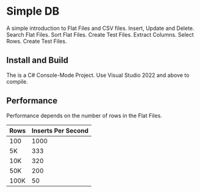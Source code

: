 # Simple DB

A simple introduction to Flat Files and CSV files.  Insert, Update and Delete.  Search Flat Files. Sort Flat Files. Create Test Files.  Extract Columns. Select Rows.
Create Test Files.

## Install and Build

The is a C# Console-Mode Project.  Use Visual Studio 2022 and above to compile.  

## Performance

Performance depends on the number of rows in the Flat Files.  

| Rows | Inserts Per Second |
| --- | --- |
| 100 | 1000 |
| 5K | 333 |
| 10K | 320 |
| 50K | 200 |
| 100K | 50 |







